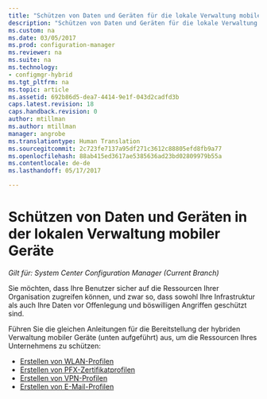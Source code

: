 ```yaml
---
title: "Schützen von Daten und Geräten für die lokale Verwaltung mobiler Geräte "
description: "Schützen von Daten und Geräten für die lokale Verwaltung mobiler Geräte in System Center Configuration Manager."
ms.custom: na
ms.date: 03/05/2017
ms.prod: configuration-manager
ms.reviewer: na
ms.suite: na
ms.technology:
- configmgr-hybrid
ms.tgt_pltfrm: na
ms.topic: article
ms.assetid: 692b86d5-dea7-4414-9e1f-043d2cadfd3b
caps.latest.revision: 18
caps.handback.revision: 0
author: mtillman
ms.author: mtillman
manager: angrobe
ms.translationtype: Human Translation
ms.sourcegitcommit: 2c723fe7137a95df271c3612c88805efd8fb9a77
ms.openlocfilehash: 88ab415ed3617ae5385636ad23bd02809979b55a
ms.contentlocale: de-de
ms.lasthandoff: 05/17/2017

---
```

# <a name="protect-data-and-devices-in-on-premises-mobile-device-management"></a>Schützen von Daten und Geräten in der lokalen Verwaltung mobiler Geräte

*Gilt für: System Center Configuration Manager (Current Branch)*

Sie möchten, dass Ihre Benutzer sicher auf die Ressourcen Ihrer Organisation zugreifen können, und zwar so, dass sowohl Ihre Infrastruktur als auch Ihre Daten vor Offenlegung und böswilligen Angriffen geschützt sind.

Führen Sie die gleichen Anleitungen für die Bereitstellung der hybriden Verwaltung mobiler Geräte (unten aufgeführt) aus, um die Ressourcen Ihres Unternehmens zu schützen:

- [Erstellen von WLAN-Profilen](create-wifi-profiles.md)
- [Erstellen von PFX-Zertifikatprofilen](create-pfx-certificate-profiles.md)
- [Erstellen von VPN-Profilen](create-vpn-profiles.md)
- [Erstellen von E-Mail-Profilen](create-exchange-activesync-profiles.md)

